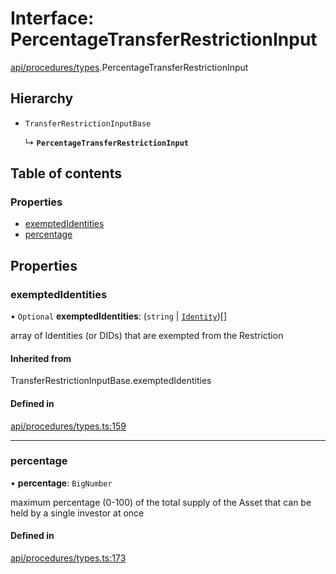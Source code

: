 # Interface: PercentageTransferRestrictionInput

[api/procedures/types](../wiki/api.procedures.types).PercentageTransferRestrictionInput

## Hierarchy

- `TransferRestrictionInputBase`

  ↳ **`PercentageTransferRestrictionInput`**

## Table of contents

### Properties

- [exemptedIdentities](../wiki/api.procedures.types.PercentageTransferRestrictionInput#exemptedidentities)
- [percentage](../wiki/api.procedures.types.PercentageTransferRestrictionInput#percentage)

## Properties

### exemptedIdentities

• `Optional` **exemptedIdentities**: (`string` \| [`Identity`](../wiki/api.entities.Identity.Identity))[]

array of Identities (or DIDs) that are exempted from the Restriction

#### Inherited from

TransferRestrictionInputBase.exemptedIdentities

#### Defined in

[api/procedures/types.ts:159](https://github.com/PolymeshAssociation/polymesh-sdk/blob/46129005/src/api/procedures/types.ts#L159)

___

### percentage

• **percentage**: `BigNumber`

maximum percentage (0-100) of the total supply of the Asset that can be held by a single investor at once

#### Defined in

[api/procedures/types.ts:173](https://github.com/PolymeshAssociation/polymesh-sdk/blob/46129005/src/api/procedures/types.ts#L173)
